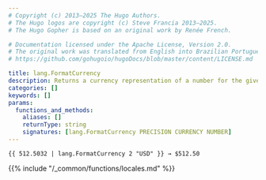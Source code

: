 ```yaml
---
# Copyright (c) 2013–2025 The Hugo Authors.
# The Hugo logos are copyright (c) Steve Francia 2013–2025.
# The Hugo Gopher is based on an original work by Renée French.

# Documentation licensed under the Apache License, Version 2.0.
# The original work was translated from English into Brazilian Portuguese.
# https://github.com/gohugoio/hugoDocs/blob/master/content/LICENSE.md

title: lang.FormatCurrency
description: Returns a currency representation of a number for the given currency and precision for the current language and region.
categories: []
keywords: []
params:
  functions_and_methods:
    aliases: []
    returnType: string
    signatures: [lang.FormatCurrency PRECISION CURRENCY NUMBER]
---
```


```go-html-template
{{ 512.5032 | lang.FormatCurrency 2 "USD" }} → $512.50
```

{{% include "/_common/functions/locales.md" %}}
